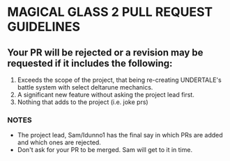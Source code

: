 # MAGICAL GLASS 2 PULL REQUEST GUIDELINES
## Your PR will be rejected or a revision may be requested if it includes the following:
1. Exceeds the scope of the project, that being re-creating UNDERTALE's battle system with select deltarune mechanics.
2. A significant new feature without asking the project lead first.
3. Nothing that adds to the project (i.e. joke prs)

### NOTES
* The project lead, Sam/Idunno1 has the final say in which PRs are added and which ones are rejected.
* Don't ask for your PR to be merged. Sam will get to it in time.
